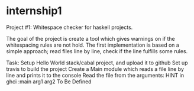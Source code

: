 # internship1

Project #1: Whitespace checker for haskell projects. 

The goal of the project is create a tool which gives warnings on if the whitespacing rules are not hold. The first implementation is based on a simple approach; read files line by line, check if the line fulfills some rules.

Task:
Setup Hello World stack/cabal project, and upload it to github
Set up travis to build the project
Create a Main module which reads a file line by line and prints it to the console
Read the file from the arguments: HINT in ghci :main arg1 arg2
To Be Defined

